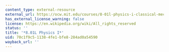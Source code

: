 ```yaml
---
content_type: external-resource
external_url: https://ocw.mit.edu/courses/8-01l-physics-i-classical-mechanics-fall-2005/
has_external_license_warning: false
license: https://en.wikipedia.org/wiki/All_rights_reserved
status: ''
title: '*8.01L Physics I*'
uid: 70c1f9c5-1138-4fe1-bfe8-284ad0a54590
wayback_url: ''
---
```

